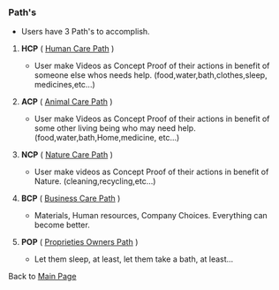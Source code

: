 ### Path's

-  Users have 3 Path's to accomplish.

1. **HCP** ( [Human Care Path](https://www.odicforcesounds.com/#/human/care/path) )
    - User make Videos as Concept Proof of their actions in benefit of someone else whos needs help. (food,water,bath,clothes,sleep, medicines,etc...)
  
2. **ACP** ( [Animal Care Path](https://www.odicforcesounds.com/#/animal/care/path) )
    - User make Videos as Concept Proof of their actions in benefit of some other living being who may need help. (food,water,bath,Home,medicine, etc...)
3. **NCP** ( [Nature Care Path](https://www.odicforcesounds.com/#/nature/care/path) )
    - User make videos as Concept Proof of their actions in benefit of Nature. (cleaning,recycling,etc...)
4. **BCP** ( [Business Care Path](https://www.odicforcesounds.com/#/business/care/path) )
    - Materials, Human resources, Company Choices. Everything can become better.
5. **POP** ( [Proprieties Owners Path](https://www.odicforcesounds.com/#/business/care/path/proprieties) )
    - Let them sleep, at least, let them take a bath, at least...
    
Back to [Main Page](../../Tao.md)
